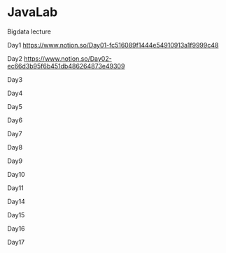 # JavaLab
Bigdata lecture

Day1 https://www.notion.so/Day01-fc516089f1444e54910913a1f9999c48

Day2 https://www.notion.so/Day02-ec66d3b95f6b451db486264873e49309

Day3

Day4

Day5

Day6

Day7

Day8

Day9

Day10

Day11

Day14

Day15

Day16

Day17

